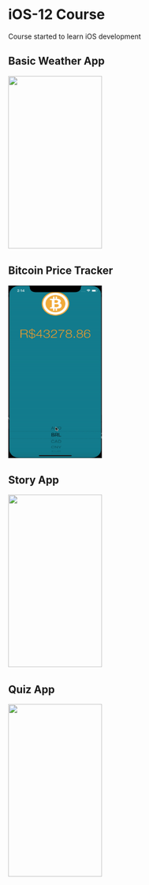 # iOS-12 Course 
Course started to learn iOS development 

## Basic Weather App

<img src="weather.gif" width="190" height="350" /> 

## Bitcoin Price Tracker

<img src="bitcoin.gif" width="190" height="350" /> 

## Story App

<img src="todo.gif" width="190" height="350" /> 

## Quiz App

<img src="todo.gif" width="190" height="350" />

